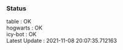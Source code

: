 ### Status


table : OK  
hogwarts : OK  
icy-bot : OK  
Latest Update : 2021-11-08 20:07:35.712163
